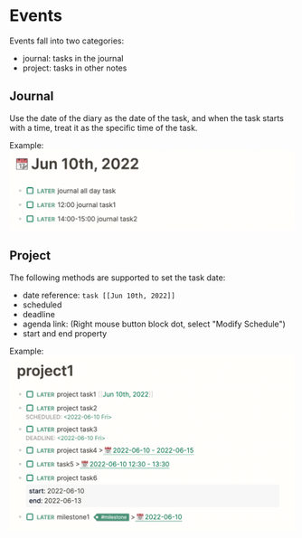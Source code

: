 # Events

Events fall into two categories:
- journal: tasks in the journal
- project: tasks in other notes

## Journal

Use the date of the diary as the date of the task, and when the task starts with a time, treat it as the specific time of the task.

Example:
![journal tasks](../../screenshots/journal-tasks.png)


## Project

The following methods are supported to set the task date:

- date reference: `task [[Jun 10th, 2022]]`
- scheduled
- deadline
- agenda link: (Right mouse button block dot, select "Modify Schedule")
- start and end property

Example:
![project tasks](../../screenshots/project-tasks.png)